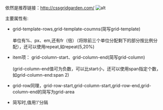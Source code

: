 依然是推荐链接：http://cssgridgarden.com/
![alt](https://uploadfiles.nowcoder.com/images/20220316/167993455_1647382326701/D2B5CA33BD970F64A6301FA75AE2EB22)

主要属性有:
- grid-template-rows,grid-template-coumns(简写grid-template)<br><br>
单位有%、px、em,还有fr（倍）（将除前三个单位分配剩下的部分按比例分配），还可以使用repeat,如repeat(5,20%)<br>
- item项：
grid-column-start、grid-column-end(简写grid-column)<br><br>
 (grid-column-end值可为负数，可以比start小，还可以使用span指定个数，如grid-column-end:span 2)<br>
- grid-row同理，grid-row-start,grid-column-start,grid-row-end,grid-column-end的简写为grid-area
 
- 简写时,值用‘/’分隔